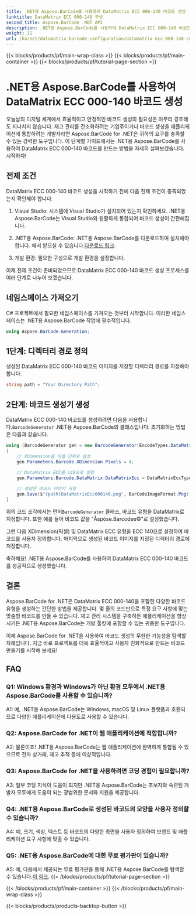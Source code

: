 ```yaml
---
title: .NET용 Aspose.BarCode를 사용하여 DataMatrix ECC 000-140 바코드 생성
linktitle: DataMatrix ECC 000-140 구성
second_title: Aspose.BarCode .NET API
description: .NET용 Aspose.BarCode를 사용하여 DataMatrix ECC 000-140 바코드를 쉽게 생성하세요. 재고 관리 등의 효율성을 높입니다.
weight: 11
url: /ko/net/datamatrix-barcode-configuration/datamatrix-ecc-000-140-configuration/
---
```


{{< blocks/products/pf/main-wrap-class >}}
{{< blocks/products/pf/main-container >}}
{{< blocks/products/pf/tutorial-page-section >}}

# .NET용 Aspose.BarCode를 사용하여 DataMatrix ECC 000-140 바코드 생성

오늘날의 디지털 세계에서 효율적이고 안정적인 바코드 생성의 필요성은 아무리 강조해도 지나치지 않습니다. 재고 관리를 간소화하려는 기업주이거나 바코드 생성을 애플리케이션에 통합하려는 개발자라면 Aspose.BarCode for .NET은 귀하의 요구를 충족할 수 있는 강력한 도구입니다. 이 단계별 가이드에서는 .NET용 Aspose.BarCode를 사용하여 DataMatrix ECC 000-140 바코드를 만드는 방법을 자세히 살펴보겠습니다. 시작하자!

## 전제 조건

DataMatrix ECC 000-140 바코드 생성을 시작하기 전에 다음 전제 조건이 충족되었는지 확인해야 합니다.

1. Visual Studio: 시스템에 Visual Studio가 설치되어 있는지 확인하세요. .NET용 Aspose.BarCode는 Visual Studio와 원활하게 통합되어 바코드 생성이 간편해집니다.

2.  .NET용 Aspose.BarCode: .NET용 Aspose.BarCode를 다운로드하여 설치해야 합니다. 에서 받으실 수 있습니다.[다운로드 링크](https://releases.aspose.com/barcode/net/).

3. 개발 환경: 필요한 구성으로 개발 환경을 설정합니다.

이제 전제 조건이 준비되었으므로 DataMatrix ECC 000-140 바코드 생성 프로세스를 여러 단계로 나누어 보겠습니다.

## 네임스페이스 가져오기

C# 프로젝트에서 필요한 네임스페이스를 가져오는 것부터 시작합니다. 이러한 네임스페이스는 .NET용 Aspose.BarCode 작업에 필수적입니다.

```csharp
using Aspose.BarCode.Generation;
```

## 1단계: 디렉터리 경로 정의

생성된 DataMatrix ECC 000-140 바코드 이미지를 저장할 디렉터리 경로를 지정해야 합니다.

```csharp
string path = "Your Directory Path";
```

## 2단계: 바코드 생성기 생성

 DataMatrix ECC 000-140 바코드를 생성하려면 다음을 사용합니다.`BarcodeGenerator` .NET용 Aspose.BarCode의 클래스입니다. 초기화하는 방법은 다음과 같습니다.

```csharp
using (BarcodeGenerator gen = new BarcodeGenerator(EncodeTypes.DataMatrix, "Åspóse.Barcóde©"))
{
    // XDimension을 픽셀 단위로 설정
    gen.Parameters.Barcode.XDimension.Pixels = 4;
    
    // DataMatrix ECC를 140으로 설정
    gen.Parameters.Barcode.DataMatrix.DataMatrixEcc = DataMatrixEccType.Ecc140;

    // 생성된 바코드 이미지 저장
    gen.Save($"{path}DataMatrixEcc000140.png", BarCodeImageFormat.Png);
}
```

 위의 코드 조각에서는 먼저`BarcodeGenerator` 클래스, 바코드 유형을 DataMatrix로 지정합니다. 또한 예를 들어 바코드 값을 "Åspóse.Barcodee©"로 설정했습니다.

그런 다음 XDimension(픽셀) 및 DataMatrix ECC 유형을 ECC 140으로 설정하여 바코드를 사용자 정의합니다. 마지막으로 생성된 바코드 이미지를 지정된 디렉터리 경로에 저장합니다.

축하해요! .NET용 Aspose.BarCode를 사용하여 DataMatrix ECC 000-140 바코드를 성공적으로 생성했습니다.

## 결론

Aspose.BarCode for .NET은 DataMatrix ECC 000-140을 포함한 다양한 바코드 유형을 생성하는 간단한 방법을 제공합니다. 몇 줄의 코드만으로 특정 요구 사항에 맞는 맞춤형 바코드를 만들 수 있습니다. 재고 관리 시스템을 구축하든 애플리케이션을 향상시키든 .NET용 Aspose.BarCode는 개발 툴킷에 포함할 수 있는 귀중한 도구입니다.

이제 Aspose.BarCode for .NET을 사용하여 바코드 생성의 무한한 가능성을 탐색할 차례입니다. 지금 바로 프로젝트를 더욱 효율적이고 사용자 친화적으로 만드는 바코드 만들기를 시작해 보세요!

## FAQ

### Q1: Windows 환경과 Windows가 아닌 환경 모두에서 .NET용 Aspose.BarCode를 사용할 수 있습니까?

A1: 예, .NET용 Aspose.BarCode는 Windows, macOS 및 Linux 플랫폼과 호환되므로 다양한 애플리케이션에 다용도로 사용할 수 있습니다.

### Q2: Aspose.BarCode for .NET이 웹 애플리케이션에 적합합니까?

A2: 물론이죠! .NET용 Aspose.BarCode는 웹 애플리케이션에 완벽하게 통합될 수 있으므로 전자 상거래, 재고 추적 등에 이상적입니다.

### Q3: Aspose.BarCode for .NET을 사용하려면 코딩 경험이 필요합니까?

A3: 일부 코딩 지식이 도움이 되지만 .NET용 Aspose.BarCode는 초보자와 숙련된 개발자 모두에게 도움이 되는 광범위한 문서와 지원을 제공합니다.

### Q4: .NET용 Aspose.BarCode로 생성된 바코드의 모양을 사용자 정의할 수 있습니까?

A4: 예, 크기, 색상, 텍스트 등 바코드의 다양한 측면을 사용자 정의하여 브랜드 및 애플리케이션 요구 사항에 맞출 수 있습니다.

### Q5: .NET용 Aspose.BarCode에 대한 무료 평가판이 있습니까?

 A5: 예, 다음에서 제공되는 무료 평가판을 통해 .NET용 Aspose.BarCode를 탐색할 수 있습니다.[이 링크](https://releases.aspose.com/).
{{< /blocks/products/pf/tutorial-page-section >}}

{{< /blocks/products/pf/main-container >}}
{{< /blocks/products/pf/main-wrap-class >}}

{{< blocks/products/products-backtop-button >}}
